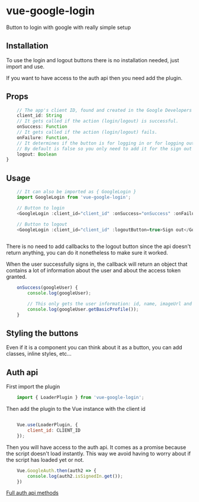 # vue-google-login
Button to login with google with really simple setup


## Installation

To use the login and logout buttons there is no installation needed, just import and use.

If you want to have access to the auth api then you need add the plugin.


## Props

```js
    // The app's client ID, found and created in the Google Developers Console. Required.
    client_id: String
    // It gets called if the action (login/logout) is successful.
    onSuccess: Function
    // It gets called if the action (login/logout) fails.
    onFailure: Function,
    // It determines if the button is for logging in or for logging out.
    // By default is false so you only need to add it for the sign out button
    logout: Boolean
}
```

## Usage

```js
    // It can also be imported as { GoogleLogin }
    import GoogleLogin from 'vue-google-login';

    // Button to login
    <GoogleLogin :client_id="client_id" :onSuccess="onSuccess" :onFailure="onFailure">Sign in</GoogleLogin>

    // Button to logout
    <GoogleLogin :client_id="client_id" :logoutButton=true>Sign out</GoogleLogin>
    
```

There is no need to add callbacks to the logout button since the api doesn't return anything, you 
can do it nonetheless to make sure it worked.

When the user successfully signs in, the callback will return an object that contains a lot of information
about the user and about the access token granted.

```js
    onSuccess(googleUser) {
        console.log(googleUser);

        // This only gets the user information: id, name, imageUrl and email
        console.log(googleUser.getBasicProfile());
    }
```

## Styling the buttons

Even if it is a component you can think about it as a button, you can add classes, inline styles, etc...


## Auth api

First import the plugin

```js
    import { LoaderPlugin } from 'vue-google-login';
```

Then add the plugin to the Vue instance with the client id

```js

    Vue.use(LoaderPlugin, {
        client_id: CLIENT_ID
    });
```

Then you will have access to the auth api.
It comes as a promise because the script doesn't load instantly.
This way we avoid having to worry about if the script has loaded yet or not.

```js
    Vue.GoogleAuth.then(auth2 => {
        console.log(auth2.isSignedIn.get());
    })
```
[Full auth api methods](https://developers.google.com/identity/sign-in/web/reference#authentication)